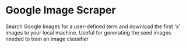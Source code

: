 # Google Image Scraper
Search Google Images for a user-defined term and download the first 'x' images to your local machine. Useful for generating the seed images needed to train an image classifier

